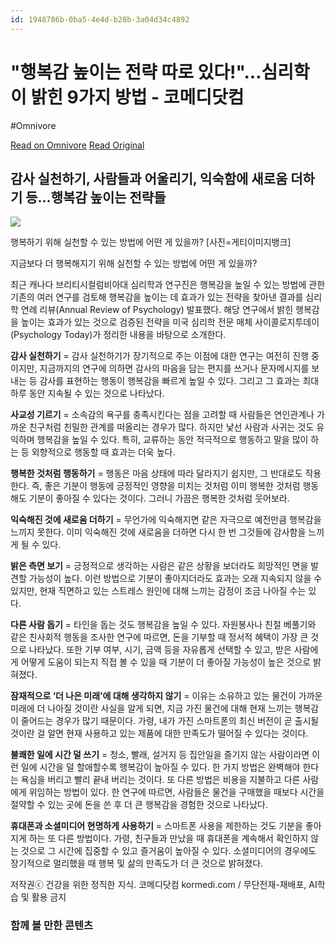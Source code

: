 ```yaml
---
id: 1948786b-0ba5-4e4d-b28b-3a04d34c4892
---
```


# "행복감 높이는 전략 따로 있다!"...심리학이 밝힌 9가지 방법 - 코메디닷컴
#Omnivore
 
[Read on Omnivore](https://omnivore.app/me/https-kormedi-com-1692725-ed-96-89-eb-b-3-b-5-ea-b-0-90-eb-86-92-18fcb5e542e)
[Read Original](https://kormedi.com/1692725/%ED%96%89%EB%B3%B5%EA%B0%90-%EB%86%92%EC%9D%B4%EB%8A%94-%EC%A0%84%EB%9E%B5-%EB%94%B0%EB%A1%9C-%EC%9E%88%EB%8B%A4-%EB%8B%A4-%EC%95%8C%EC%A7%80%EB%A7%8C-%EC%8B%A4%EC%B2%9C-%EB%AA%BB%ED%96%88/)
 
## 감사 실천하기, 사람들과 어울리기, 익숙함에 새로움 더하기 등…행복감 높이는 전략들

![](https://proxy-prod.omnivore-image-cache.app/700x467,sXQ8rxlnpdHpAvy30yGkE4S70DWkTuW2leZRSJ8ee19E/https://cdn.kormedi.com/wp-content/uploads/2024/05/unnamed-file-244-700x467.jpg.webp)

행복하기 위해 실천할 수 있는 방법에 어떤 게 있을까? \[사진=게티이미지뱅크\]

지금보다 더 행복해지기 위해 실천할 수 있는 방법에 어떤 게 있을까?

최근 캐나다 브리티시컬럼비아대 심리학과 연구진은 행복감을 높일 수 있는 방법에 관한 기존의 여러 연구를 검토해 행복감을 높이는 데 효과가 있는 전략을 찾아낸 결과를 심리학 연례 리뷰(Annual Review of Psychology) 발표했다. 해당 연구에서 밝힌 행복감을 높이는 효과가 있는 것으로 검증된 전략을 미국 심리학 전문 매체 사이콜로지투데이(Psychology Today)가 정리한 내용을 바탕으로 소개한다.

**감사 실천하기** \= 감사 실천하기가 장기적으로 주는 이점에 대한 연구는 여전히 진행 중이지만, 지금까지의 연구에 의하면 감사의 마음을 담는 편지를 쓰거나 문자메시지를 보내는 등 감사를 표현하는 행동이 행복감을 빠르게 높일 수 있다. 그리고 그 효과는 최대 하루 동안 지속될 수 있는 것으로 나타났다.

**사교성 기르기** \= 소속감의 욕구를 충족시킨다는 점을 고려할 때 사람들은 연인관계나 가까운 친구처럼 친밀한 관계를 떠올리는 경우가 많다. 하지만 낯선 사람과 사귀는 것도 유익하며 행복감을 높일 수 있다. 특히, 교류하는 동안 적극적으로 행동하고 말을 많이 하는 등 외향적으로 행동할 때 효과는 더욱 높다.

**행복한 것처럼 행동하기** \= 행동은 마음 상태에 따라 달라지기 쉽지만, 그 반대로도 작용한다. 즉, 좋은 기분이 행동에 긍정적인 영향을 미치는 것처럼 이미 행복한 것처럼 행동해도 기분이 좋아질 수 있다는 것이다. 그러니 가끔은 행복한 것처럼 웃어보라.

**익숙해진 것에 새로움 더하기** \= 무언가에 익숙해지면 같은 자극으로 예전만큼 행복감을 느끼지 못한다. 이미 익숙해진 것에 새로움을 더하면 다시 한 번 그것들에 감사함을 느끼게 될 수 있다.

**밝은 측면 보기** \= 긍정적으로 생각하는 사람은 같은 상황을 보더라도 희망적인 면을 발견할 가능성이 높다. 이런 방법으로 기분이 좋아지더라도 효과는 오래 지속되지 않을 수 있지만, 현재 직면하고 있는 스트레스 원인에 대해 느끼는 감정이 조금 나아질 수는 있다.

**다른 사람 돕기** \= 타인을 돕는 것도 행복감을 높일 수 있다. 자원봉사나 친절 베풀기와 같은 친사회적 행동을 조사한 연구에 따르면, 돈을 기부할 때 정서적 혜택이 가장 큰 것으로 나타났다. 또한 기부 여부, 시기, 금액 등을 자유롭게 선택할 수 있고, 받은 사람에게 어떻게 도움이 되는지 직접 볼 수 있을 때 기분이 더 좋아질 가능성이 높은 것으로 밝혀졌다.

**잠재적으로 ‘더 나은 미래’에 대해 생각하지 않기** \= 이유는 소유하고 있는 물건이 가까운 미래에 더 나아질 것이란 사실을 알게 되면, 지금 가진 물건에 대해 현재 느끼는 행복감이 줄어드는 경우가 많기 때문이다. 가령, 내가 가진 스마트폰의 최신 버전이 곧 출시될 것이란 걸 알면 현재 사용하고 있는 제품에 대한 만족도가 떨어질 수 있다는 것이다.

**불쾌한 일에 시간 덜 쓰기** \= 청소, 빨래, 설거지 등 집안일을 즐기지 않는 사람이라면 이런 일에 시간을 덜 할애할수록 행복감이 높아질 수 있다. 한 가지 방법은 완벽해야 한다는 욕심을 버리고 빨리 끝내 버리는 것이다. 또 다른 방법은 비용을 지불하고 다른 사람에게 위임하는 방법이 있다. 한 연구에 따르면, 사람들은 물건을 구매했을 때보다 시간을 절약할 수 있는 곳에 돈을 쓴 후 더 큰 행복감을 경험한 것으로 나타났다.

**휴대폰과 소셜미디어 현명하게 사용하기** \= 스마트폰 사용을 제한하는 것도 기분을 좋아지게 하는 또 다른 방법이다. 가령, 친구들과 만났을 때 휴대폰을 계속해서 확인하지 않는 것으로 그 시간에 집중할 수 있고 즐거움이 높아질 수 있다. 소셜미디어의 경우에도 장기적으로 멀리했을 때 행복 및 삶의 만족도가 더 큰 것으로 밝혀졌다.

 저작권ⓒ 건강을 위한 정직한 지식. 코메디닷컴 kormedi.com / 무단전재-재배포, AI학습 및 활용 금지

### 함께 볼 만한 콘텐츠